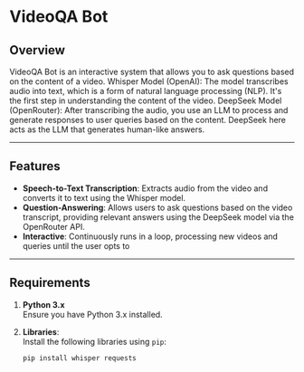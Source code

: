 # **VideoQA Bot**

## Overview
VideoQA Bot is an interactive system that allows you to ask questions based on the content of a video.
Whisper Model (OpenAI): The model transcribes audio into text, which is a form of natural language processing (NLP). It's the first step in understanding the content of the video.
DeepSeek Model (OpenRouter): After transcribing the audio, you use an LLM to process and generate responses to user queries based on the content. DeepSeek here acts as the LLM that generates human-like answers.

---

## Features
- **Speech-to-Text Transcription**: Extracts audio from the video and converts it to text using the Whisper model.
- **Question-Answering**: Allows users to ask questions based on the video transcript, providing relevant answers using the DeepSeek model via the OpenRouter API.
- **Interactive**: Continuously runs in a loop, processing new videos and queries until the user opts to 
---

## Requirements
1. **Python 3.x**  
   Ensure you have Python 3.x installed.
   
2. **Libraries**:  
   Install the following libraries using `pip`:
   ```bash
   pip install whisper requests
